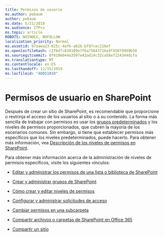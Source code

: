 ```yaml
---
title: Permisos de usuario
ms.author: pebaum
author: pebaum
ms.date: 5/21/2018
ms.audience: ITPro
ms.topic: article
ROBOTS: NOINDEX, NOFOLLOW
localization_priority: Normal
ms.assetid: 67aaea23-025c-4af6-a826-bf97cec216ef
ms.openlocfilehash: c176d7c838109e7f6a75043716e9f45079909b50
ms.sourcegitcommit: 0f0186044a3597e42ad14c32ca58e7224344dcfa
ms.translationtype: MT
ms.contentlocale: es-ES
ms.lasthandoff: 12/15/2019
ms.locfileid: "40051010"
---
```

# <a name="user-permissions-in-sharepoint"></a>Permisos de usuario en SharePoint

Después de crear un sitio de SharePoint, es recomendable que proporcione o restrinja el acceso de los usuarios al sitio o a su contenido. La forma más sencilla de trabajar con permisos es usar los [grupos predeterminados](https://docs.microsoft.com/sharepoint/default-sharepoint-groups) y los niveles de permisos proporcionados, que cubren la mayoría de los escenarios comunes. Sin embargo, si tiene que establecer permisos más específicos que los niveles predeterminados, puede hacerlo. Para obtener más información, vea [Descripción de los niveles de permisos en SharePoint](https://docs.microsoft.com/sharepoint/understanding-permission-levels).

Para obtener más información acerca de la administración de niveles de permisos específicos, visite los siguientes vínculos:

- [Editar y administrar los permisos de una lista o biblioteca de SharePoint](https://support.office.com/article/customize-permissions-for-a-sharepoint-list-or-library-02d770f3-59eb-4910-a608-5f84cc297782)

- [Crear y administrar grupos de SharePoint](https://docs.microsoft.com/sharepoint/customize-sharepoint-site-permissions)

- [Cómo crear y editar niveles de permisos](https://docs.microsoft.com/sharepoint/how-to-create-and-edit-permission-levels)

- [Configurar y administrar solicitudes de acceso](https://support.office.com/article/set-up-and-manage-access-requests-94b26e0b-2822-49d4-929a-8455698654b3)

- [Cambiar permisos en una subcarpeta](https://support.office.com/article/change-the-permissions-on-a-subfolder-5427bd7c-f20a-4f75-8cf2-5359dd45a1a6)

- [Compartir archivos o carpetas de SharePoint en Office 365](https://support.office.com/article/share-sharepoint-files-or-folders-1fe37332-0f9a-4719-970e-d2578da4941c)

- [Compartir un sitio](https://support.office.com/article/share-a-site-958771a8-d041-4eb8-b51c-afea2eae3658)
